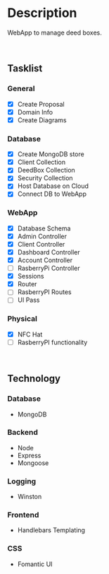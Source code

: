 # **Description**

WebApp to manage deed boxes.

$~$

## **Tasklist**

### General

- [x] Create Proposal
- [x] Domain Info
- [x] Create Diagrams

### Database

- [x] Create MongoDB store
- [x] Client Collection
- [x] DeedBox Collection
- [x] Security Collection  
- [x] Host Database on Cloud
- [x] Connect DB to WebApp

### WebApp

- [x] Database Schema
- [x] Admin Controller
- [x] Client Controller
- [x] Dashboard Controller
- [x] Account Controller
- [ ] RasberryPi Controller
- [x] Sessions
- [x] Router
- [ ] RasberryPI Routes
- [ ] UI Pass

### Physical

- [x] NFC Hat
- [ ] RasberryPI functionality

$~$

## **Technology**

### **Database**

- MongoDB

### **Backend**

- Node
- Express
- Mongoose

### **Logging**

- Winston

### **Frontend**

- Handlebars Templating

### **CSS**

- Fomantic UI

